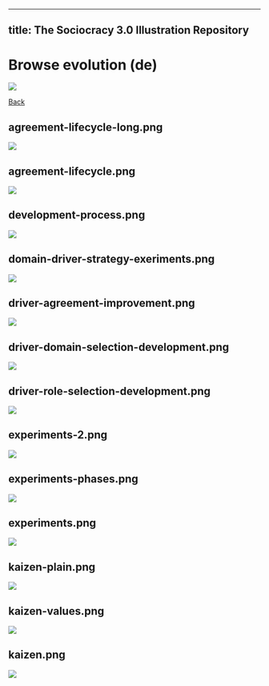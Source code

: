 
---
title: The Sociocracy 3.0 Illustration Repository
---

# Browse evolution (de)

![](/img/de-48px.png)

[Back](index-de.html)

## agreement-lifecycle-long.png

![](/img/de/evolution/agreement-lifecycle-long.png)

## agreement-lifecycle.png

![](/img/de/evolution/agreement-lifecycle.png)

## development-process.png

![](/img/de/evolution/development-process.png)

## domain-driver-strategy-exeriments.png

![](/img/de/evolution/domain-driver-strategy-exeriments.png)

## driver-agreement-improvement.png

![](/img/de/evolution/driver-agreement-improvement.png)

## driver-domain-selection-development.png

![](/img/de/evolution/driver-domain-selection-development.png)

## driver-role-selection-development.png

![](/img/de/evolution/driver-role-selection-development.png)

## experiments-2.png

![](/img/de/evolution/experiments-2.png)

## experiments-phases.png

![](/img/de/evolution/experiments-phases.png)

## experiments.png

![](/img/de/evolution/experiments.png)

## kaizen-plain.png

![](/img/de/evolution/kaizen-plain.png)

## kaizen-values.png

![](/img/de/evolution/kaizen-values.png)

## kaizen.png

![](/img/de/evolution/kaizen.png)

